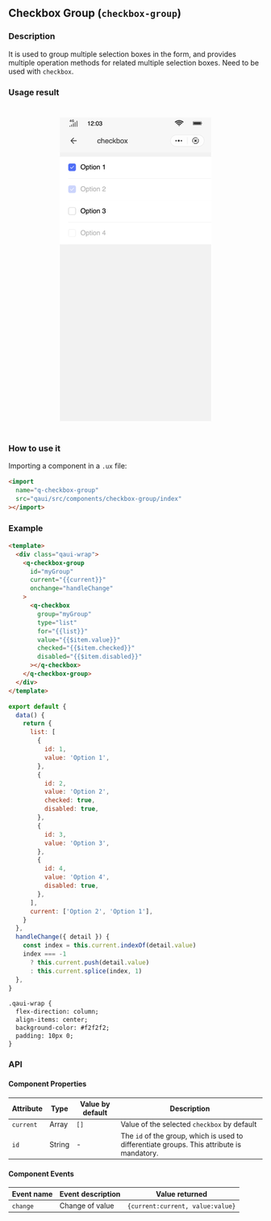 ## Checkbox Group (`checkbox-group`)

### Description

It is used to group multiple selection boxes in the form, and provides multiple operation methods for related multiple selection boxes. Need to be used with `checkbox`.

### Usage result

<div style="text-align: center;margin: 40px;"><img src="./assets/checkbox.png" alt="checkbox" style="width:300px" /></div>

### How to use it

Importing a component in a `.ux` file:

```html
<import
  name="q-checkbox-group"
  src="qaui/src/components/checkbox-group/index"
></import>
```

### Example

```html
<template>
  <div class="qaui-wrap">
    <q-checkbox-group
      id="myGroup"
      current="{{current}}"
      onchange="handleChange"
    >
      <q-checkbox
        group="myGroup"
        type="list"
        for="{{list}}"
        value="{{$item.value}}"
        checked="{{$item.checked}}"
        disabled="{{$item.disabled}}"
      ></q-checkbox>
    </q-checkbox-group>
  </div>
</template>
```

```js
export default {
  data() {
    return {
      list: [
        {
          id: 1,
          value: 'Option 1',
        },
        {
          id: 2,
          value: 'Option 2',
          checked: true,
          disabled: true,
        },
        {
          id: 3,
          value: 'Option 3',
        },
        {
          id: 4,
          value: 'Option 4',
          disabled: true,
        },
      ],
      current: ['Option 2', 'Option 1'],
    }
  },
  handleChange({ detail }) {
    const index = this.current.indexOf(detail.value)
    index === -1
      ? this.current.push(detail.value)
      : this.current.splice(index, 1)
  },
}
```

```less
.qaui-wrap {
  flex-direction: column;
  align-items: center;
  background-color: #f2f2f2;
  padding: 10px 0;
}
```

### API

#### Component Properties

| Attribute | Type   | Value by default | Description                                                                                |
| --------- | ------ | ---------------- | ------------------------------------------------------------------------------------------ |
| `current` | Array  | `[]`             | Value of the selected `checkbox` by default                                                |
| `id`      | String | -                | The `id` of the group, which is used to differentiate groups. This attribute is mandatory. |

#### Component Events

| Event name | Event description | Value returned                   |
| ---------- | ----------------- | -------------------------------- |
| `change`   | Change of value   | `{current:current, value:value}` |
